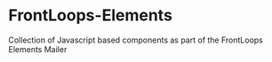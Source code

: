 # FrontLoops-Elements
Collection of Javascript based components as part of the FrontLoops Elements Mailer
